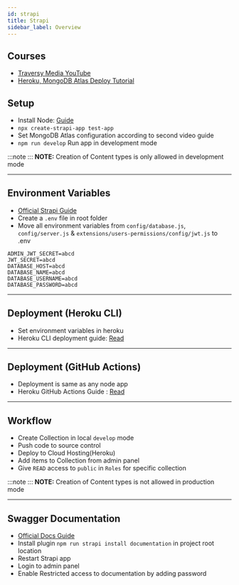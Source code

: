 ```yaml
---
id: strapi
title: Strapi
sidebar_label: Overview
---
```


## Courses

- [Traversy Media YouTube](https://www.youtube.com/watch?v=6FnwAbd2SDY)
- [Heroku, MongoDB Atlas Deploy Tutorial](https://www.youtube.com/watch?v=0PLoSxnxdVA)

## Setup

- Install Node: [Guide](../../languages/node/node)
- `npx create-strapi-app test-app`
- Set MongoDB Atlas configuration according to second video guide
- `npm run develop` Run app in development mode

:::note
:::
**NOTE:** Creation of Content types is only allowed in development mode

---

## Environment Variables

- [Official Strapi Guide](https://strapi.io/documentation/developer-docs/latest/concepts/configurations.html#environments)
- Create a `.env` file in root folder
- Move all environment variables from `config/database.js`, `config/server.js` & `extensions/users-permissions/config/jwt.js` to .env

```text title=.env
ADMIN_JWT_SECRET=abcd
JWT_SECRET=abcd
DATABASE_HOST=abcd
DATABASE_NAME=abcd
DATABASE_USERNAME=abcd
DATABASE_PASSWORD=abcd
```

---

## Deployment (Heroku CLI)

- Set environment variables in heroku
- Heroku CLI deployment guide: [Read](../../deployment/heroku#cli)

---

## Deployment (GitHub Actions)

- Deployment is same as any node app
- Heroku GitHub Actions Guide : [Read](../../deployment/heroku#github-actions-ci-cd)

---

## Workflow

- Create Collection in local `develop` mode
- Push code to source control
- Deploy to Cloud Hosting(Heroku)
- Add items to Collection from admin panel
- Give `READ` access to `public` in `Roles` for specific collection

:::note
:::
**NOTE:** Creation of Content types is not allowed in production mode

---

## Swagger Documentation

- [Official Docs Guide](https://strapi.io/documentation/developer-docs/latest/plugins/documentation.html)
- Install plugin `npm run strapi install documentation` in project root location
- Restart Strapi app
- Login to admin panel
- Enable Restricted access to documentation by adding password
